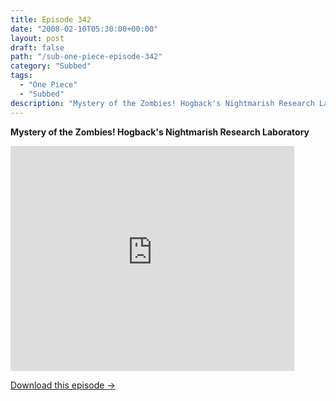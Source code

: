 ```yaml
---
title: Episode 342
date: "2008-02-10T05:30:00+00:00"
layout: post
draft: false
path: "/sub-one-piece-episode-342"
category: "Subbed"
tags:
  - "One Piece"
  - "Subbed"
description: "Mystery of the Zombies! Hogback's Nightmarish Research Laboratory"
---
```


**Mystery of the Zombies! Hogback's Nightmarish Research Laboratory**

<iframe width="640" height="360" src="https://www.rapidvideo.com/e/FXREPR8X9G" frameborder="0" marginwidth=0 marginheight=0 scrolling=no allowfullscreen style="max-width:90%;"></iframe>

<a href="http://ouo.io/qs/eCodkFEQ?s=https://www.rapidvideo.com/d/FXREPR8X9G" class="styled_a">Download this episode →</a>

